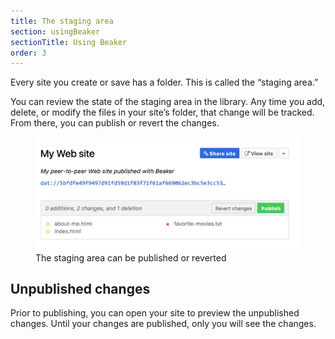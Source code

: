 ```yaml
---
title: The staging area
section: usingBeaker
sectionTitle: Using Beaker
order: 3
---
```


Every site you create or save has a folder. This is called the “staging area.”

You can review the state of the staging area in the library. Any time you add, delete, or modify the files in your site’s folder, that change will be tracked. From there, you can publish or revert the changes.

<figure>
<img src="/img/docs/tour-staging-area.png">
<figcaption>The staging area can be published or reverted</figcaption>
</figure>

## Unpublished changes

Prior to publishing, you can open your site to preview the unpublished changes. Until your changes are published, only you will see the changes.